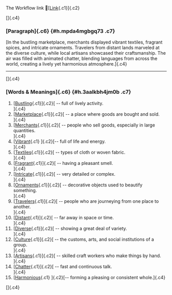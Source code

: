 The Workflow link
👏[[Link](https://www.google.com/url?q=http://www.google.com&sa=D&source=editors&ust=1760063973888485&usg=AOvVaw1RJ3GK8BNOpnLwlGJ0lWqw){.c1}]{.c2}

[]{.c4}

### [Paragraph]{.c6} {#h.mpda4mgbgq73 .c7}

[In the bustling marketplace, merchants displayed vibrant textiles,
fragrant spices, and intricate ornaments. Travelers from distant lands
marveled at the diverse culture, while local artisans showcased their
craftsmanship. The air was filled with animated chatter, blending
languages from across the world, creating a lively yet harmonious
atmosphere.]{.c4}

------------------------------------------------------------------------

[]{.c4}

### [Words & Meanings]{.c6} {#h.3aalkbh4jm0b .c7}

1.  [[Bustling](https://www.google.com/url?q=http://www.google.com&sa=D&source=editors&ust=1760063973889408&usg=AOvVaw3q-kBBX91k8EBIkuFJ3Hrz){.c1}]{.c2}[ --
    full of lively activity.\
    ]{.c4}
2.  [[Marketplace](https://www.google.com/url?q=http://www.google.com&sa=D&source=editors&ust=1760063973889590&usg=AOvVaw0I9kuVeS5Pddy91SCC85P1){.c1}]{.c2}[ --
    a place where goods are bought and sold.\
    ]{.c4}
3.  [[Merchants](https://www.google.com/url?q=http://www.google.com&sa=D&source=editors&ust=1760063973889753&usg=AOvVaw2wiYS7IeEjp-wuSjX7330q){.c1}]{.c2}[ --
    people who sell goods, especially in large quantities.\
    ]{.c4}
4.  [[Vibrant](https://www.google.com/url?q=http://www.google.com&sa=D&source=editors&ust=1760063973889916&usg=AOvVaw02Z9U8FVzVA6QBggDeh1xI){.c1}
    ]{.c2}[-- full of life and energy.\
    ]{.c4}
5.  [[Textiles](https://www.google.com/url?q=http://www.google.com&sa=D&source=editors&ust=1760063973890042&usg=AOvVaw1sWYoTTTnq2cTq0MAix-v8){.c1}]{.c2}[ --
    types of cloth or woven fabric.\
    ]{.c4}
6.  [[Fragrant](https://www.google.com/url?q=http://www.google.com&sa=D&source=editors&ust=1760063973890175&usg=AOvVaw2tCYODDX22wQAJI-gez4sb){.c1}]{.c2}[ --
    having a pleasant smell.\
    ]{.c4}
7.  [[Intricate](https://www.google.com/url?q=http://www.google.com&sa=D&source=editors&ust=1760063973890308&usg=AOvVaw10f6-zq1Ql033p8WjHQggl){.c1}]{.c2}[ --
    very detailed or complex.\
    ]{.c4}
8.  [[Ornaments](https://www.google.com/url?q=http://www.google.com&sa=D&source=editors&ust=1760063973890510&usg=AOvVaw31pqbDtJDScDUwxMgfNPSu){.c1}]{.c2}[ --
    decorative objects used to beautify something.\
    ]{.c4}
9.  [[Travelers](https://www.google.com/url?q=http://www.google.com&sa=D&source=editors&ust=1760063973890722&usg=AOvVaw074ZsKR101lrzJY7q5U3Ch){.c1}]{.c2}[ --
    people who are journeying from one place to another.\
    ]{.c4}
10. [[Distant](https://www.google.com/url?q=http://www.google.com&sa=D&source=editors&ust=1760063973890879&usg=AOvVaw0ZLgtkjF5c83YEBYWat4pD){.c1}]{.c2}[ --
    far away in space or time.\
    ]{.c4}
11. [[Diverse](https://www.google.com/url?q=http://www.google.com&sa=D&source=editors&ust=1760063973890998&usg=AOvVaw0ooOdhQ2iSU3Jt1VKEmNLq){.c1}]{.c2}[ --
    showing a great deal of variety.\
    ]{.c4}
12. [[Culture](https://www.google.com/url?q=http://www.google.com&sa=D&source=editors&ust=1760063973891140&usg=AOvVaw1dbw29kGAMXQGSmghi8VIA){.c1}]{.c2}[ --
    the customs, arts, and social institutions of a group.\
    ]{.c4}
13. [[Artisans](https://www.google.com/url?q=http://www.google.com&sa=D&source=editors&ust=1760063973891284&usg=AOvVaw3YujChAmWxGnPJyIXt8ahm){.c1}]{.c2}[ --
    skilled craft workers who make things by hand.\
    ]{.c4}
14. [[Chatter](https://www.google.com/url?q=http://www.google.com&sa=D&source=editors&ust=1760063973891425&usg=AOvVaw3k17NGOq7gSqKbwKBj_P3M){.c1}]{.c2}[ --
    fast and continuous talk.\
    ]{.c4}
15. [[Harmonious](https://www.google.com/url?q=http://www.google.com&sa=D&source=editors&ust=1760063973891576&usg=AOvVaw0rIcQdhiYNa6iXLzA19JGv){.c1}
    ]{.c2}[-- forming a pleasing or consistent whole.]{.c4}

[]{.c4}
